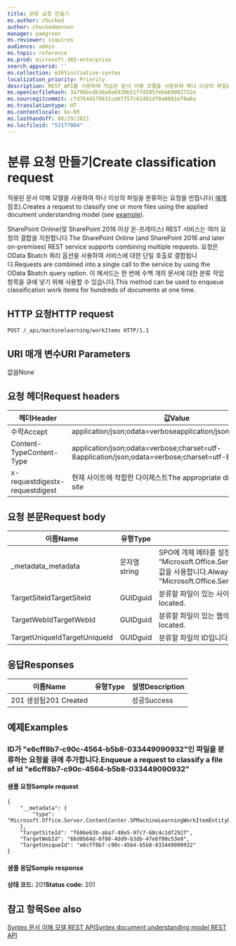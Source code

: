 ```yaml
---
title: 분류 요청 만들기
ms.author: chucked
author: chuckedmonson
manager: pamgreen
ms.reviewer: ssquires
audience: admin
ms.topic: reference
ms.prod: microsoft-365-enterprise
search.appverid: ''
ms.collection: m365initiative-syntex
localization_priority: Priority
description: REST API를 사용하여 학습된 문서 이해 모델을 사용하여 하나 이상의 파일을 분류하는 요청을 만듭니다.
ms.openlocfilehash: 3a796bcdb38a9a6930b51f7d585febb69082732e
ms.sourcegitcommit: cfd7644570831ceb7f57c61401df6a0001ef0a6a
ms.translationtype: HT
ms.contentlocale: ko-KR
ms.lasthandoff: 06/29/2021
ms.locfileid: "53177084"
---
```

# <a name="create-classification-request"></a><span data-ttu-id="16a1d-103">분류 요청 만들기</span><span class="sxs-lookup"><span data-stu-id="16a1d-103">Create classification request</span></span>

<span data-ttu-id="16a1d-104">적용된 문서 이해 모델을 사용하여 하나 이상의 파일을 분류하는 요청을 만듭니다( [예제](rest-createclassificationrequest.md#examples)참조).</span><span class="sxs-lookup"><span data-stu-id="16a1d-104">Creates a request to classify one or more files using the applied document understanding model (see [example](rest-createclassificationrequest.md#examples)).</span></span>

<span data-ttu-id="16a1d-105">SharePoint Online(및 SharePoint 2016 이상 온-프레미스) REST 서비스는 여러 요청의 결합을 지원합니다.</span><span class="sxs-lookup"><span data-stu-id="16a1d-105">The SharePoint Online (and SharePoint 2016 and later on-premises) REST service supports combining multiple requests.</span></span> <span data-ttu-id="16a1d-106">요청은 OData $batch 쿼리 옵션을 사용하여 서비스에 대한 단일 호출로 결합됩니다.</span><span class="sxs-lookup"><span data-stu-id="16a1d-106">Requests are combined into a single call to the service by using the OData $batch query option.</span></span> <span data-ttu-id="16a1d-107">이 메서드는 한 번에 수백 개의 문서에 대한 분류 작업 항목을 큐에 넣기 위해 사용할 수 있습니다.</span><span class="sxs-lookup"><span data-stu-id="16a1d-107">This method can be used to enqueue classification work items for hundreds of documents at one time.</span></span>

## <a name="http-request"></a><span data-ttu-id="16a1d-108">HTTP 요청</span><span class="sxs-lookup"><span data-stu-id="16a1d-108">HTTP request</span></span>

```
POST /_api/machinelearning/workItems HTTP/1.1
```
## <a name="uri-parameters"></a><span data-ttu-id="16a1d-109">URI 매개 변수</span><span class="sxs-lookup"><span data-stu-id="16a1d-109">URI Parameters</span></span>

<span data-ttu-id="16a1d-110">없음</span><span class="sxs-lookup"><span data-stu-id="16a1d-110">None</span></span>

## <a name="request-headers"></a><span data-ttu-id="16a1d-111">요청 헤더</span><span class="sxs-lookup"><span data-stu-id="16a1d-111">Request headers</span></span>

| <span data-ttu-id="16a1d-112">헤더</span><span class="sxs-lookup"><span data-stu-id="16a1d-112">Header</span></span> | <span data-ttu-id="16a1d-113">값</span><span class="sxs-lookup"><span data-stu-id="16a1d-113">Value</span></span> |
|--------|-------|
|<span data-ttu-id="16a1d-114">수락</span><span class="sxs-lookup"><span data-stu-id="16a1d-114">Accept</span></span>|<span data-ttu-id="16a1d-115">application/json;odata=verbose</span><span class="sxs-lookup"><span data-stu-id="16a1d-115">application/json;odata=verbose</span></span>|
|<span data-ttu-id="16a1d-116">Content-Type</span><span class="sxs-lookup"><span data-stu-id="16a1d-116">Content-Type</span></span>|<span data-ttu-id="16a1d-117">application/json;odata=verbose;charset=utf-8</span><span class="sxs-lookup"><span data-stu-id="16a1d-117">application/json;odata=verbose;charset=utf-8</span></span>|
|<span data-ttu-id="16a1d-118">x-requestdigest</span><span class="sxs-lookup"><span data-stu-id="16a1d-118">x-requestdigest</span></span>|<span data-ttu-id="16a1d-119">현재 사이트에 적합한 다이제스트</span><span class="sxs-lookup"><span data-stu-id="16a1d-119">The appropriate digest for current site</span></span>|

## <a name="request-body"></a><span data-ttu-id="16a1d-120">요청 본문</span><span class="sxs-lookup"><span data-stu-id="16a1d-120">Request body</span></span>

|<span data-ttu-id="16a1d-121">이름</span><span class="sxs-lookup"><span data-stu-id="16a1d-121">Name</span></span>    |<span data-ttu-id="16a1d-122">유형</span><span class="sxs-lookup"><span data-stu-id="16a1d-122">Type</span></span>   |<span data-ttu-id="16a1d-123">설명</span><span class="sxs-lookup"><span data-stu-id="16a1d-123">Description</span></span> |
|--------|-------|------------|
|<span data-ttu-id="16a1d-124">_metadata</span><span class="sxs-lookup"><span data-stu-id="16a1d-124">_metadata</span></span>|<span data-ttu-id="16a1d-125">문자열</span><span class="sxs-lookup"><span data-stu-id="16a1d-125">string</span></span> |<span data-ttu-id="16a1d-126">SPO에 개체 메타를 설정합니다.</span><span class="sxs-lookup"><span data-stu-id="16a1d-126">Set the object meta on the SPO.</span></span> <span data-ttu-id="16a1d-127">항상 {“type”: “Microsoft.Office.Server.ContentCenter.SPMachineLearningWorkItemEntityData”} 값을 사용합니다.</span><span class="sxs-lookup"><span data-stu-id="16a1d-127">Always use the value: {"type": "Microsoft.Office.Server.ContentCenter.SPMachineLearningWorkItemEntityData"}.</span></span> |
|<span data-ttu-id="16a1d-128">TargetSiteId</span><span class="sxs-lookup"><span data-stu-id="16a1d-128">TargetSiteId</span></span>|<span data-ttu-id="16a1d-129">GUID</span><span class="sxs-lookup"><span data-stu-id="16a1d-129">guid</span></span>|<span data-ttu-id="16a1d-130">분류할 파일이 있는 사이트의 ID입니다.</span><span class="sxs-lookup"><span data-stu-id="16a1d-130">The id of the site where the file to classify is located.</span></span>|
|<span data-ttu-id="16a1d-131">TargetWebId</span><span class="sxs-lookup"><span data-stu-id="16a1d-131">TargetWebId</span></span>|<span data-ttu-id="16a1d-132">GUID</span><span class="sxs-lookup"><span data-stu-id="16a1d-132">guid</span></span>|<span data-ttu-id="16a1d-133">분류할 파일이 있는 웹의 ID입니다.</span><span class="sxs-lookup"><span data-stu-id="16a1d-133">The id of the web where the file to classify is located.</span></span>|
|<span data-ttu-id="16a1d-134">TargetUniqueId</span><span class="sxs-lookup"><span data-stu-id="16a1d-134">TargetUniqueId</span></span>|<span data-ttu-id="16a1d-135">GUID</span><span class="sxs-lookup"><span data-stu-id="16a1d-135">guid</span></span>|<span data-ttu-id="16a1d-136">분류할 파일의 ID입니다.</span><span class="sxs-lookup"><span data-stu-id="16a1d-136">The id of the file to classify.</span></span>|

## <a name="responses"></a><span data-ttu-id="16a1d-137">응답</span><span class="sxs-lookup"><span data-stu-id="16a1d-137">Responses</span></span>

| <span data-ttu-id="16a1d-138">이름</span><span class="sxs-lookup"><span data-stu-id="16a1d-138">Name</span></span>   | <span data-ttu-id="16a1d-139">유형</span><span class="sxs-lookup"><span data-stu-id="16a1d-139">Type</span></span>  | <span data-ttu-id="16a1d-140">설명</span><span class="sxs-lookup"><span data-stu-id="16a1d-140">Description</span></span>|
|--------|-------|------------|
|<span data-ttu-id="16a1d-141">201 생성됨</span><span class="sxs-lookup"><span data-stu-id="16a1d-141">201 Created</span></span>| |<span data-ttu-id="16a1d-142">성공</span><span class="sxs-lookup"><span data-stu-id="16a1d-142">Success</span></span>|

## <a name="examples"></a><span data-ttu-id="16a1d-143">예제</span><span class="sxs-lookup"><span data-stu-id="16a1d-143">Examples</span></span>

### <a name="enqueue-a-request-to-classify-a-file-of-id-e6cff8b7-c90c-4564-b5b8-033449090932"></a><span data-ttu-id="16a1d-144">ID가 "e6cff8b7-c90c-4564-b5b8-033449090932"인 파일을 분류하는 요청을 큐에 추가합니다.</span><span class="sxs-lookup"><span data-stu-id="16a1d-144">Enqueue a request to classify a file of id "e6cff8b7-c90c-4564-b5b8-033449090932"</span></span>

#### <a name="sample-request"></a><span data-ttu-id="16a1d-145">샘플 요청</span><span class="sxs-lookup"><span data-stu-id="16a1d-145">Sample request</span></span>

```
{
    "__metadata": {
        "type": "Microsoft.Office.Server.ContentCenter.SPMachineLearningWorkItemEntityData"
    },
    "TargetSiteId": "f686e63b-aba7-48e5-97c7-68c4c1df292f",
    "TargetWebId": "66d6b64d-6f88-4dd9-b3db-47e6f00c53e8",
    "TargetUniqueId": "e6cff8b7-c90c-4564-b5b8-033449090932"
}
```

#### <a name="sample-response"></a><span data-ttu-id="16a1d-146">샘플 응답</span><span class="sxs-lookup"><span data-stu-id="16a1d-146">Sample response</span></span>

<span data-ttu-id="16a1d-147">**상태 코드:** 201</span><span class="sxs-lookup"><span data-stu-id="16a1d-147">**Status code:** 201</span></span>

## <a name="see-also"></a><span data-ttu-id="16a1d-148">참고 항목</span><span class="sxs-lookup"><span data-stu-id="16a1d-148">See also</span></span>

[<span data-ttu-id="16a1d-149">Syntex 문서 이해 모델 REST API</span><span class="sxs-lookup"><span data-stu-id="16a1d-149">Syntex document understanding model REST API</span></span>](syntex-model-rest-api.md)
